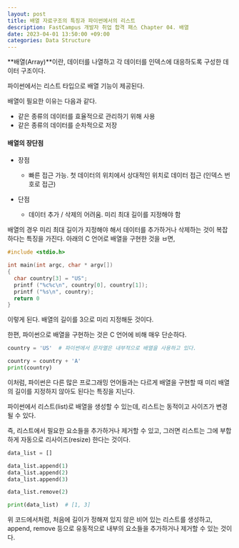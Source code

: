 ```yaml
---
layout: post
title: 배열 자료구조의 특징과 파이썬에서의 리스트
description: FastCampus 개발자 취업 합격 패스 Chapter 04. 배열
date: 2023-04-01 13:50:00 +09:00
categories: Data Structure
---
```

**배열(Array)**이란, 데이터를 나열하고 각 데이터를 인덱스에 대응하도록 구성한 데이터 구조이다.

파이썬에서는 리스트 타입으로 배열 기능이 제공된다.

배열이 필요한 이유는 다음과 같다.

* 같은 종류의 데이터를 효율적으로 관리하기 위해 사용
* 같은 종류의 데이터를 순차적으로 저장


#### 배열의 장단점

* 장점
  * 빠른 접근 가능. 첫 데이터의 위치에서 상대적인 위치로 데이터 접근 (인덱스 번호로 접근)

* 단점
  * 데이터 추가 / 삭제의 어려움. 미리 최대 길이를 지정해야 함


배열의 경우 미리 최대 길이가 지정해야 해서 데이터를 추가하거나 삭제하는 것이 복잡하다는 특징을 가진다. 아래의 C 언어로 배열을 구현한 것을 ㅂ면,

```c
#include <stdio.h>

int main(int argc, char * argv[])
{
  char country[3] = "US";
  printf ("%c%c\n", country[0], country[1]);
  printf ("%s\n", country);
  return 0
}
```

이렇게 된다. 배열의 길이를 3으로 미리 지정해둔 것이다.

한편, 파이썬으로 배열을 구현하는 것은 C 언어에 비해 매우 단순하다.

```python
country = 'US'  # 파이썬에서 문자열은 내부적으로 배열을 사용하고 있다.

country = country + 'A'
print(country)
```

이처럼, 파이썬은 다른 많은 프로그래밍 언어들과는 다르게 배열을 구현할 때 미리 배열의 길이를 지정하지 않아도 된다는 특징을 지닌다.

파이썬에서 리스트(list)로 배열을 생성할 수 있는데, 리스트는 동적이고 사이즈가 변경될 수 있다.

즉, 리스트에서 필요한 요소들을 추가하거나 제거할 수 있고, 그러면 리스트는 그에 부합하게 자동으로 리사이즈(resize) 한다는 것이다.

```python
data_list = []

data_list.append(1)
data_list.append(2)
data_list.append(3)

data_list.remove(2)

print(data_list)  # [1, 3]
```

위 코드에서처럼, 처음에 길이가 정해져 있지 않은 비어 있는 리스트를 생성하고, append, remove 등으로 유동적으로 내부의 요소들을 추가하거나 제거할 수 있는 것이다.
